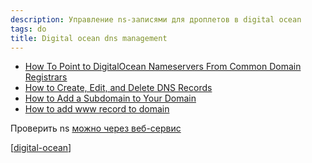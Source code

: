 ```yaml
---
description: Управление ns-записями для дроплетов в digital ocean
tags: do
title: Digital ocean dns management
---
```

- [How To Point to DigitalOcean Nameservers From Common Domain Registrars](https://www.digitalocean.com/community/tutorials/how-to-point-to-digitalocean-nameservers-from-common-domain-registrars)
- [How to Create, Edit, and Delete DNS Records](https://docs.digitalocean.com/products/networking/dns/how-to/manage-records/)
- [How to Add a Subdomain to Your Domain](https://docs.digitalocean.com/products/networking/dns/how-to/add-subdomain/)
- [How to add www record to domain](https://www.digitalocean.com/community/questions/how-to-add-www-record-to-domain)

Проверить ns [можно через веб-сервис](https://www.digitalocean.com/community/tools/dns)

[[digital-ocean]]

[//begin]: # "Autogenerated link references for markdown compatibility"
[digital-ocean]: ../lists/digital-ocean "Digital ocean"
[//end]: # "Autogenerated link references"
